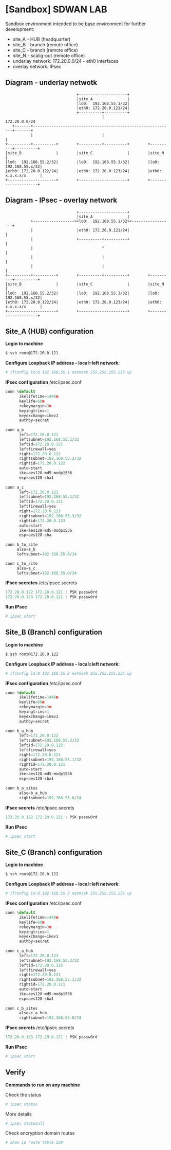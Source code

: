 # [Sandbox] SDWAN LAB

Sandbox environment intended to be base environment for further development:
  - site_A - HUB (headquarter)
  - site_B - branch (remote office)
  - site_C - branch (remote office)
  - site_N - scalig-out (remote office)
  - underlay network: 172.20.0.0/24 - eth0 interfaces
  - overlay network: IPsec

## Diagram - underlay netwotk

                                   +---------------------+
                                   |site_A               |
                                   |lo0:  192.168.55.1/32|
                                   |eth0: 172.20.0.121/24|
                                   +----------+----------+
                                              |                          172.20.0.0/24
       +-------+-------------------------------------------------------------+-------+
               |                              |                              |
    +----------+----------+        +----------+----------+        +----------+----------+
    |site_B               |        |site_C               |        |site_N               |
    |lo0:  192.168.55.2/32|        |lo0:  192.168.55.3/32|        |lo0:  192.168.55.x/32|
    |eth0: 172.20.0.122/24|        |eth0: 172.20.0.123/24|        |eth0: x.x.x.x/x      |
    +---------------------+        +---------------------+        +---------------------+


## Diagram - IPsec - overlay network


                                   +---------------------+
                                   |site_A               |
               +------------------>+lo0:  192.168.55.1/32+<------------------+
               |                   |eth0: 172.20.0.121/24|                   |
               |                   +----------+----------+                   |
               |                              ^                              |
               |                              |                              |
               |                              |                              |
    +----------+----------+        +----------+----------+        +----------+----------+
    |site_B               |        |site_C               |        |site_N               |
    |lo0:  192.168.55.2/32|        |lo0:  192.168.55.3/32|        |lo0:  192.168.55.x/32|
    |eth0: 172.20.0.122/24|        |eth0: 172.20.0.123/24|        |eth0: x.x.x.x/x      |
    +---------------------+        +---------------------+        +---------------------+



## Site_A (HUB) configuration

**Login to machine**
```sh
$ ssh root@172.20.0.121
```

**Configure Loopback IP address - local=left network:**
```sh
# ifconfig lo:0 192.168.55.1 netmask 255.255.255.255 up
```

**IPsec configuration**
/etc/ipsec.conf
```js
conn %default                                         
      ikelifetime=1440m                               
      keylife=60m                                     
      rekeymargin=3m                                  
      keyingtries=1                                   
      keyexchange=ikev1                               
      authby=secret                                   
                                                      
conn a_b                                              
      left=172.20.0.121                               
      leftsubnet=192.168.55.1/32                      
      leftid=172.20.0.121                             
      leftfirewall=yes                                
      right=172.20.0.122                              
      rightsubnet=192.168.55.2/32                     
      rightid=172.20.0.122                            
      auto=start                                      
      ike=aes128-md5-modp1536                         
      esp=aes128-sha1            
                                 
conn a_c                         
      left=172.20.0.121          
      leftsubnet=192.168.55.1/32 
      leftid=172.20.0.121        
      leftfirewall=yes           
      right=172.20.0.123         
      rightsubnet=192.168.55.3/32
      rightid=172.20.0.123       
      auto=start                 
      ike=aes128-md5-modp1536    
      esp=aes128-sha             
                                 
conn b_to_site                   
     also=a_b                    
     leftsubnet=192.168.55.0/24  

conn c_to_site
     also=a_c  
     leftsubnet=192.168.55.0/24
```

**IPsec secretes**
/etc/ipsec.secrets
```js
172.20.0.122 172.20.0.121 : PSK passw0rd
172.20.0.123 172.20.0.121 : PSK passw0rd
```

**Run IPsec**
```sh
# ipsec start
```
## Site_B (Branch) configuration

**Login to machine**
```sh
$ ssh root@172.20.0.122
```
**Configure Loopback IP address - local=left network:**
```sh
# ifconfig lo:0 192.168.55.2 netmask 255.255.255.255 up
```

**IPsec configuration**
/etc/ipsec.conf
```js
conn %default                                         
      ikelifetime=1440m                               
      keylife=60m      
      rekeymargin=3m   
      keyingtries=1    
      keyexchange=ikev1
      authby=secret    
                       
conn b_a_hub           
      left=172.20.0.122
      leftsubnet=192.168.55.2/32
      leftid=172.20.0.122       
      leftfirewall=yes          
      right=172.20.0.121        
      rightsubnet=192.168.55.1/32
      rightid=172.20.0.121       
      auto=start                 
      ike=aes128-md5-modp1536    
      esp=aes128-sha1            
                             
conn b_a_sites               
      also=b_a_hub           
      rightsubnet=192.168.55.0/24
```

**IPsec secrets**
/etc/ipsec.secrets
```js
172.20.0.122 172.20.0.121 : PSK passw0rd
```

**Run IPsec**
```sh
# ipsec start
```

## Site_C (Branch) configuration

**Login to machine**
```sh
$ ssh root@172.20.0.122
```

**Configure Loopback IP address - local=left network:**
```sh
# ifconfig lo:0 192.168.55.3 netmask 255.255.255.255 up
```

**IPsec configuration**
/etc/ipsec.conf
```js
conn %default                                         
      ikelifetime=1440m                               
      keylife=60m      
      rekeymargin=3m   
      keyingtries=1    
      keyexchange=ikev1
      authby=secret    
                       
conn c_a_hub           
      left=172.20.0.123
      leftsubnet=192.168.55.3/32
      leftid=172.20.0.123       
      leftfirewall=yes          
      right=172.20.0.121        
      rightsubnet=192.168.55.1/32
      rightid=172.20.0.121       
      auto=start                 
      ike=aes128-md5-modp1536    
      esp=aes128-sha1            
                             
conn c_b_sites               
      also=c_a_hub           
      rightsubnet=192.168.55.0/24
```

**IPsec secrets**
/etc/ipsec.secrets
```js
172.20.0.123 172.20.0.121 : PSK passw0rd
```

**Run IPsec**
```sh
# ipsec start
```

## Verify 
**Commands to run on any machine**

Check the status
```sh
# ipsec status
```
More details
```sh
# ipsec statusall
```
Check encryption domain routes
```sh
# show ip route table 220
```
